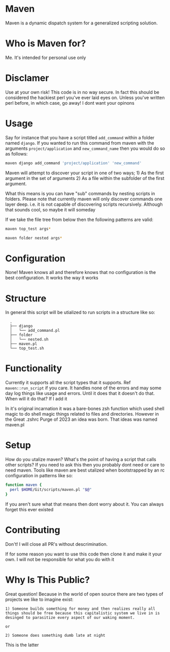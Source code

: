 # Maven

  Maven is a dynamic dispatch system for a generalized scripting solution.

# Who is Maven for?

  Me. It's intended for personal use only

# Disclamer

  Use at your own risk! This code is in no way secure.
  In fact this should be considered the hackiest perl you've ever laid eyes on.
  Unless you've written perl before, in which case, go away! I dont want your opinons

# Usage

  Say for instance that you have a script titled `add_command` within a folder named `django`.
  If you wanted to run this command from maven with the arguments `project/application` and `new_command_name`
  then you would do so as follows:
  ```sh
  maven django add_command 'project/application' 'new_command'
  ```

  Maven will attempt to discover your script in one of two ways;
    1) As the first argument in the set of arguments
    2) As a file within the subfolder of the first argument.

  What this means is you can have "sub" commands by nesting scripts in folders.
  Please note that currently maven will only discover commands one layer deep.
  i.e. it is not capable of discovering scripts recursively. Although that sounds cool, so maybe it will someday

  If we take the file tree from below then the following patterns are valid:

  ```sh
  maven top_test args*
  ```

  ```sh
  maven folder nested args*
  ```

# Configuration

  None! Maven knows all and therefore knows that no configuration is the best configuration.
  It works the way it works

# Structure

  In general this script will be utialized to run scripts in a structure like so:
  ```
    .
    ├── django
    │   └── add_command.pl
    ├── folder
    │   └── nested.sh
    ├── maven.pl
    └── top_test.sh
  ```

# Functionality

  Currently it supports all the script types that it supports. Ref `maven::run_script` if you care.
  It handles none of the errors and may some day log things like usage and errors.
  Until it does that it doesn't do that. When will it do that? If I add it

  In it's original incarnation it was a bare-bones zsh function which used shell magic
  to do shell magic things related to files and directories.
  However in the Great .zshrc Purge of 2023 an idea was born.
  That ideas was named maven.pl

# Setup

  How do you utalize maven? What's the point of having a script that calls other scripts?
  If you need to ask this then you probably dont need or care to need maven. Tools like maven
  are best utalized when bootstrapped by an rc configuration in patterns like so:

  ```zsh
  function maven {
    perl $HOME/Git/scripts/maven.pl "$@"
  }
  ```
  If you aren't sure what that means then dont worry about it. You can always forget this ever existed

# Contributing

  Don't! I will close all PR's without descrimination.

  If for some reason you want to use this code then clone it and make it your own.
  I will not be responsible for what you do with it

# Why Is This Public?

  Great question! Because in the world of open source there are two types of projects we like to imagine exist:

    1) Someone builds something for money and then realizes really all things should be free because this capitalistic system we live in is desinged to parasitize every aspect of our waking moment.

    or

    2) Someone does something dumb late at night

  This is the latter
